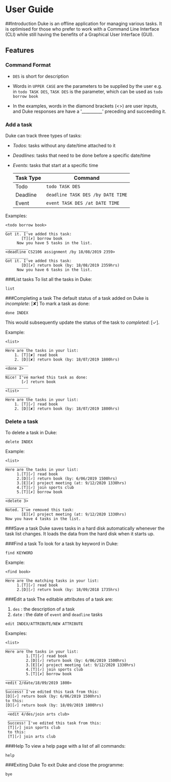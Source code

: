 # User Guide

##Introduction
Duke is an offline application for managing various tasks. It is optimised for those 
who prefer to work with a Command Line Interface (CLI) while still having the benefits of
a Graphical User Interface (GUI).

## Features 

### Command Format
* `DES` is short for description

* Words in `UPPER CASE` are the parameters to be supplied by the user
e.g. in `todo TASK DES`, `TASK DES` is the parameter,
which can be used as `todo borrow book`

* In the examples, words in the diamond brackets (<>) are user inputs, and Duke 
responses are have a '__________' preceding and succeeding it. 

### Add a task
Duke can track three types of tasks:
* *Todos*: tasks without any date/time attached to it
* *Deadlines*: tasks that need to be done before a specific date/time
* *Events*: tasks that start at a specific time

    | Task Type | Command |
    | --------- | ------- |
    | Todo | `todo TASK DES` |
    | Deadline | `deadline TASK DES /by DATE TIME` |
    | Event | `event TASK DES /at DATE TIME` |

Examples:
    
    <todo borrow book>
    __________
    Got it. I've added this task: 
           [T][✗] borrow book
         Now you have 5 tasks in the list.
    __________
    <deadline CS2106 assignment /by 18/08/2019 2359>
    __________
    Got it. I've added this task: 
           [D][✗] return book (by: 18/08/2019 2359hrs)
         Now you have 6 tasks in the list.
    
    
###List tasks
To list all the tasks in Duke:

    list

###Completing a task
The default status of a task added on Duke is *incomplete*: [✘]
To mark a task as done:
    
    done INDEX
This would subsequently update the status of the task to *completed*: [✓].

Example:

    <list>
    __________
    Here are the tasks in your list:
        1. [T][✘] read book
        2. [D][✘] return book (by: 18/07/2019 1800hrs)
    __________
    <done 2>
    __________
    Nice! I've marked this task as done: 
           [✓] return book
    __________
    <list>
    ___________
    Here are the tasks in your list:
        1. [T][✓] read book
        2. [D][✘] return book (by: 18/07/2019 1800hrs)
    
### Delete a task
To delete a task in Duke:
    
    delete INDEX

Example:

    <list>
    __________
    Here are the tasks in your list:
         1.[T][✓] read book
         2.[D][✓] return book (by: 6/06/2019 1500hrs)
         3.[E][✗] project meeting (at: 9/12/2020 1330hrs)
         4.[T][✓] join sports club
         5.[T][✗] borrow book
    __________
    <delete 3>
    __________
    Noted. I've removed this task: 
           [E][✗] project meeting (at: 9/12/2020 1330hrs)
    Now you have 4 tasks in the list.

###Save a task
Duke saves tasks in a hard disk automatically whenever the task list changes.
It loads the data from the hard disk when it starts up.

###Find a task
To look for a task by keyword in Duke:

    find KEYWORD
    
Example:
    
    <find book>
    __________
    Here are the matching tasks in your list:
         1.[T][✓] read book
         2.[D][✓] return book (by: 18/09/2018 1735hrs)
    
###Edit a task
The editable attributes of a task are:
  1. `des` : the description of a task
  2. `date` : the date of `event` and `deadline` tasks 

    edit INDEX/ATTRIBUTE/NEW ATTRIBUTE
 
 Examples:
 
    <list>
    __________
    Here are the tasks in your list:
             1.[T][✓] read book
             2.[D][✓] return book (by: 6/06/2019 1500hrs)
             3.[E][✗] project meeting (at: 9/12/2020 1330hrs)
             4.[T][✓] join sports club
             5.[T][✗] borrow book
    __________
    <edit 2/date/18/09/2019 1800>
    __________
    Success! I've edited this task from this:
    [D][✓] return book (by: 6/06/2019 1500hrs)
    to this:
    [D][✓] return book (by: 18/09/2019 1800hrs)
     __________
     <edit 4/des/join arts club>
     __________
     Success! I've edited this task from this:
     [T][✓] join sports club
     to this:
     [T][✓] join arts club

###Help
To view a help page with a list of all commands:

    help

###Exiting Duke
To exit Duke and close the programme:
    
    bye

